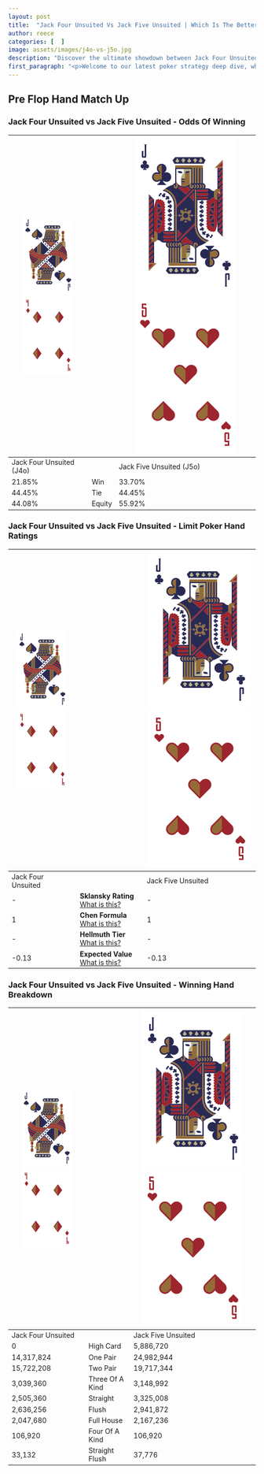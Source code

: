 ```yaml
---
layout: post
title:  "Jack Four Unsuited Vs Jack Five Unsuited | Which Is The Better Hand In Poker? A Complete Guide"
author: reece
categories: [  ]
image: assets/images/j4o-vs-j5o.jpg
description: "Discover the ultimate showdown between Jack Four Unsuited and Jack Five Unsuited in poker! Uncover the odds, strategies, and scenarios where one hand triumphs over the other. Get ready to up your poker game with this thrilling analysis."
first_paragraph: "<p>Welcome to our latest poker strategy deep dive, where we're pitting two distinct hands against each other in a high-stakes showdown: Jack Four Unsuited vs Jack Five Unsuited.</p><p>In the dynamic world of poker, every decision counts, and knowing which hand holds the upper hand is key to your success at the table.</p><p>In this article, we'll dissect these two hands, explore the scenarios where one dominates the other, and equip you with the knowledge to make strategic choices that can tip the odds in your favor.</p><p>Get ready to unravel the intriguing dynamics of these poker hands and elevate your game to new heights.</p>"
---
```




[comment]: # (sp0)

## Pre Flop Hand Match Up

<div class="table hand-ratings" markdown="1"> 



### Jack Four Unsuited vs Jack Five Unsuited - Odds Of Winning


    
| ![image info](assets/images/hand1/J.png) ![image info](assets/images/hand1/4o.png) |  | ![image info](assets/images/hand2/J.png) ![image info](assets/images/hand2/5o.png) |
| -------- | -------- | -------- |
| Jack Four Unsuited (J4o) |  | Jack Five Unsuited (J5o) |
| 21.85% | Win | 33.70% |
| 44.45% | Tie | 44.45% |
| 44.08% | Equity | 55.92% |




[comment]: # (sp1)



### Jack Four Unsuited vs Jack Five Unsuited - Limit Poker Hand Ratings


    
| ![image info](assets/images/hand1/J.png) ![image info](assets/images/hand1/4o.png) |  | ![image info](assets/images/hand2/J.png) ![image info](assets/images/hand2/5o.png) |
| -------- | -------- | -------- |
| Jack Four Unsuited |  | Jack Five Unsuited |
| - | **Sklansky Rating** [What is this?](/sklansky-rating-explained) | - |
| 1 | **Chen Formula** [What is this?](/chen-formula-explained) | 1 |
| - | **Hellmuth Tier** [What is this?](/Hellmuth-tier-explained) | - |
| -0.13 | **Expected Value** [What is this?](/expected-value-explained) | -0.13 |




[comment]: # (sp2)



### Jack Four Unsuited vs Jack Five Unsuited - Winning Hand Breakdown


    
| ![image info](assets/images/hand1/J.png) ![image info](assets/images/hand1/4o.png) |  | ![image info](assets/images/hand2/J.png) ![image info](assets/images/hand2/5o.png) |
| -------- | -------- | -------- |
| Jack Four Unsuited |  | Jack Five Unsuited |
| 0 | High Card | 5,886,720 |
| 14,317,824 | One Pair | 24,982,944 |
| 15,722,208 | Two Pair | 19,717,344 |
| 3,039,360 | Three Of A Kind | 3,148,992 |
| 2,505,360 | Straight | 3,325,008 |
| 2,636,256 | Flush | 2,941,872 |
| 2,047,680 | Full House | 2,167,236 |
| 106,920 | Four Of A Kind | 106,920 |
| 33,132 | Straight Flush | 37,776 |




[comment]: # (sp3)



</div>

[comment]: # (sp4)



[comment]: # (sp5)

